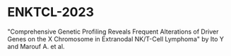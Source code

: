 # ENKTCL-2023
"Comprehensive Genetic Profiling Reveals Frequent Alterations of Driver Genes on the X Chromosome in Extranodal NK/T-Cell Lymphoma" by Ito Y and Marouf A. et al.
